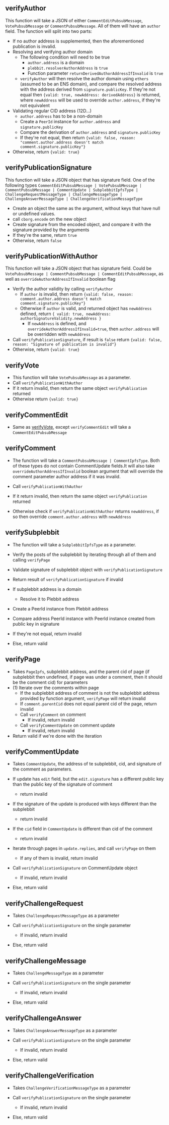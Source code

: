 ## verifyAuthor

This function will take a JSON of either `CommentEditPubsubMessage`, `VotePubsubMessage` or `CommentPubsubMessage`. All of them will have an `author` field. The function will split into two parts:

-   If no author address is supplemented, then the aforementioned publication is invalid.
-   Resolving and verifying author domain
    -   The following condition will need to be true
        -   `author.address` is a domain
        -   `plebbit.resolverAuthorAddress` is `true`
        -   Function parameter `returnDerivedAuthorAddressIfInvalid` is `true`
    -   `verifyAuthor` will then resolve the author domain using `ethers` (assumed to be an ENS domain), and compare the resolved address with the address derived from `signature.publicKey`. If they're not equal then `{valid: true, newAddress: derivedAddress}` is returned, where `newAddress` will be used to override `author.address`, if they're not equivalent
-   Validating regular CID address (12D...)
    -   `author.address` has to be a non-domain
    -   Create a `PeerId` instance for `author.address` and `signature.publicKey`
    -   Compare the derivation of `author.address` and `signature.publicKey`
    -   If they're not equal, then return `{valid: false, reason: "comment.author.address doesn't match comment.signature.publicKey"}`
-   Otherwise, return `{valid: true}`

## verifyPublicationSignature

This function will take a JSON object that has signature field. One of the following types `CommentEditPubsubMessage | VotePubsubMessage | CommentPubsubMessage | CommentUpdate | SubplebbitIpfsType | ChallengeRequestMessageType | ChallengeMessageType | ChallengeAnswerMessageType | ChallengeVerificationMessageType`

-   Create an object the same as the argument, without keys that have null or undefined values.
-   call `cborg.encode` on the new object
-   Create signature from the encoded object, and compare it with the signature provided by the arguments
-   If they're the same, return `true`
-   Otherwise, return `false`

## verifyPublicationWithAuthor

This function will take a JSON object that has signature field. Could be `VotePubsubMessage | CommentPubsubMessage | CommentEditPubsubMessage`, as well as `overrideAuthorAddressIfInvalid` boolean flag

-   Verify the author validity by calling `verifyAuthor`
    -   If `author` is invalid, then return `{valid: false, reason: comment.author.address doesn't match comment.signature.publicKey"}`
    -   Otherwise if `author` is valid, and returned object has `newAddress` defined, return `{ valid: true, newAddress: authorSignatureValidity.newAddress }`
        -   If `newAddress` is defined, and `overrideAuthorAddressIfInvalid=true`, then `author.address` will be overridden with `newAddress`
-   Call `verifyPublicationSignature`, if result is `false` return `{valid: false, reason: "Signature of publication is invalid"}`
-   Otherwise, return `{valid: true}`

## verifyVote

-   This function will take `VotePubsubMessage` as a parameter.
-   Call `verifyPublicationWithAuthor`
-   If it return invalid, then return the same object `verifyPublication` returned
-   Otherwise return `{valid: true}`

## verifyCommentEdit

-   Same as [verifyVote](#verifyvote), except `verifyCommentEdit` will take a `CommentEditPubsubMessage`

## verifyComment

-   The function will take a `CommentPubsubMessage | CommentIpfsType`. Both of these types do not contain CommentUpdate fields.It will also take `overrideAuthorAddressIfInvalid` boolean argument that will override the comment parameter author address if it was invalid.

-   Call `verifyPublicationWithAuthor`
-   If it return invalid, then return the same object `verifyPublication` returned
-   Otherwise check if `verifyPublicationWithAuthor` returns `newAddress`, if so then override `comment.author.address` with `newAddress`

## verifySubplebbit

-   The function will take a `SubplebbitIpfsType` as a parameter.

-   Verify the posts of the subplebbit by iterating through all of them and calling `verifyPage`
-   Validate signature of subplebbit object with `verifyPublicationSignature`
-   Return result of `verifyPublicationSignature` if invalid
-   If subplebbit address is a domain
    -   Resolve it to Plebbit address
-   Create a PeerId instance from Plebbit address
-   Compare address PeerId instance with PeerId instance created from public key in signature
-   If they're not equal, return invalid
-   Else, return valid

## verifyPage

-   Takes `PageIpfs`, subplebbit address, and the parent cid of page (if subplebbit then undefined, if page was under a comment, then it should be the comment cid) for parameters
-   (1) Iterate over the comments within page
    -   If the subplebbit address of comment is not the subplebbit address provided by function argument, `verifyPage` will return invalid
    -   If `comment.parentCid` does not equal parent cid of the page, return invalid
    -   Call `verifyComment` on comment
        -   If invalid, return invalid
    -   Call `verifyCommentUpdate` on comment update
        -   If invalid, return invalid
-   Return valid if we're done with the iteration

## verifyCommentUpdate

-   Takes `CommentUpdate`, the address of te subplebbit, cid, and signature of the comment as parameters.

-   If update has `edit` field, but the `edit.signature` has a different public key than the public key of the signature of comment
    -   return invalid
-   If the signature of the update is produced with keys different than the subplebbit
    -   return invalid
-   If the `cid` field in `CommentUpdate` is different than cid of the comment
    -   return invalid
-   Iterate through pages in `update.replies`, and call `verifyPage` on them

    -   If any of them is invalid, return invalid

-   Call `verifyPublicationSignature` on CommentUpdate object
    -   If invalid, return invalid
-   Else, return valid

## verifyChallengeRequest

-   Takes `ChallengeRequestMessageType` as a parameter

-   Call `verifyPublicationSignature` on the single parameter
    -   If invalid, return invalid
-   Else, return valid

## verifyChallengeMessage

-   Takes `ChallengeMessageType` as a parameter

-   Call `verifyPublicationSignature` on the single parameter
    -   If invalid, return invalid
-   Else, return valid

## verifyChallengeAnswer

-   Takes `ChallengeAnswerMessageType` as a parameter

-   Call `verifyPublicationSignature` on the single parameter
    -   If invalid, return invalid
-   Else, return valid

## verifyChallengeVerification

-   Takes `ChallengeVerificationMessageType` as a parameter

-   Call `verifyPublicationSignature` on the single parameter
    -   If invalid, return invalid
-   Else, return valid
